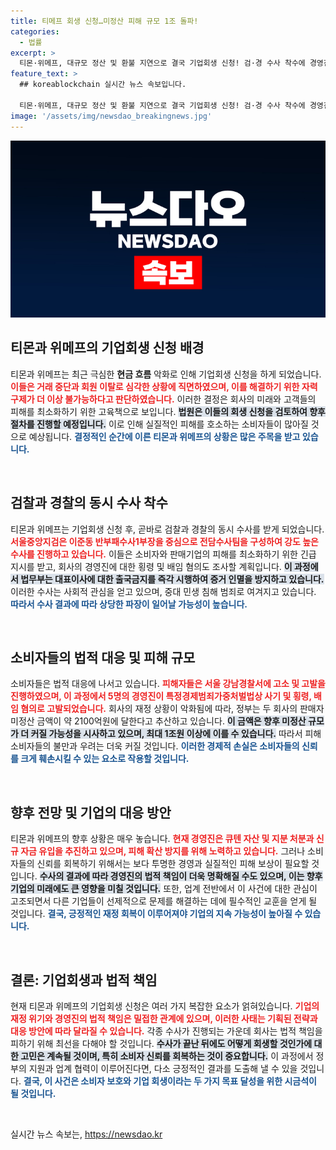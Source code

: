 ```yaml
---
title: 티메프 회생 신청…미정산 피해 규모 1조 돌파!
categories:
  - 법률
excerpt: >
  티몬·위메프, 대규모 정산 및 환불 지연으로 결국 기업회생 신청! 검·경 수사 착수에 경영진 횡령·배임까지 조사 예정. 피해 소비자와 시장의 관심이 쏠리고 있다. 과연 이들은 어떻게 회생할까? 클릭해서 자세한 내용을 확인하세요!
feature_text: >
  ## koreablockchain 실시간 뉴스 속보입니다.

  티몬·위메프, 대규모 정산 및 환불 지연으로 결국 기업회생 신청! 검·경 수사 착수에 경영진 횡령·배임까지 조사 예정. 피해 소비자와 시장의 관심이 쏠리고 있다. 과연 이들은 어떻게 회생할까? 클릭해서 자세한 내용을 확인하세요!
image: '/assets/img/newsdao_breakingnews.jpg'
---
```


<p><img src="/assets/img/newsdao_breakingnews.jpg" alt="koreablockchain 속보" /></p>

<h2 data-ke-size="size26">티몬과 위메프의 기업회생 신청 배경</h2>

<p data-ke-size="size16">티몬과 위메프는 최근 극심한 <b>현금 흐름</b> 악화로 인해 기업회생 신청을 하게 되었습니다. <b><span style="color: #ee2323;">이들은 거래 중단과 회원 이탈로 심각한 상황에 직면하였으며, 이를 해결하기 위한 자력 구제가 더 이상 불가능하다고 판단하였습니다.</span></b> 이러한 결정은 회사의 미래와 고객들의 피해를 최소화하기 위한 고육책으로 보입니다. <b><span style="background-color: #21538527;">법원은 이들의 회생 신청을 검토하여 향후 절차를 진행할 예정입니다.</span></b> 이로 인해 실질적인 피해를 호소하는 소비자들이 많아질 것으로 예상됩니다. <b><span style="color: #1a5490;">결정적인 순간에 이른 티몬과 위메프의 상황은 많은 주목을 받고 있습니다.</span></b></p>

<p data-ke-size="size16">&nbsp;</p>

<h2 data-ke-size="size26">검찰과 경찰의 동시 수사 착수</h2>

<p data-ke-size="size16">티몬과 위메프는 기업회생 신청 후, 곧바로 검찰과 경찰의 동시 수사를 받게 되었습니다. <b><span style="color: #ee2323;">서울중앙지검은 이준동 반부패수사1부장을 중심으로 전담수사팀을 구성하여 강도 높은 수사를 진행하고 있습니다.</span></b> 이들은 소비자와 판매기업의 피해를 최소화하기 위한 긴급 지시를 받고, 회사의 경영진에 대한 횡령 및 배임 혐의도 조사할 계획입니다. <b><span style="background-color: #21538527;">이 과정에서 법무부는 대표이사에 대한 출국금지를 즉각 시행하여 증거 인멸을 방지하고 있습니다.</span></b> 이러한 수사는 사회적 관심을 얻고 있으며, 중대 민생 침해 범죄로 여겨지고 있습니다. <b><span style="color: #1a5490;">따라서 수사 결과에 따라 상당한 파장이 일어날 가능성이 높습니다.</span></b></p>

<p data-ke-size="size16">&nbsp;</p>

<h2 data-ke-size="size26">소비자들의 법적 대응 및 피해 규모</h2>

<p data-ke-size="size16">소비자들은 법적 대응에 나서고 있습니다. <b><span style="color: #ee2323;">피해자들은 서울 강남경찰서에 고소 및 고발을 진행하였으며, 이 과정에서 5명의 경영진이 특정경제범죄가중처벌법상 사기 및 횡령, 배임 혐의로 고발되었습니다.</span></b> 회사의 재정 상황이 악화됨에 따라, 정부는 두 회사의 판매자 미정산 금액이 약 2100억원에 달한다고 추산하고 있습니다. <b><span style="background-color: #21538527;">이 금액은 향후 미정산 규모가 더 커질 가능성을 시사하고 있으며, 최대 1조원 이상에 이를 수 있습니다.</span></b> 따라서 피해 소비자들의 불만과 우려는 더욱 커질 것입니다. <b><span style="color: #1a5490;">이러한 경제적 손실은 소비자들의 신뢰를 크게 훼손시킬 수 있는 요소로 작용할 것입니다.</span></b></p>

<p data-ke-size="size16">&nbsp;</p>

<h2 data-ke-size="size26">향후 전망 및 기업의 대응 방안</h2>

<p data-ke-size="size16">티몬과 위메프의 향후 상황은 매우 놓습니다. <b><span style="color: #ee2323;">현재 경영진은 큐텐 자산 및 지분 처분과 신규 자금 유입을 추진하고 있으며, 피해 확산 방지를 위해 노력하고 있습니다.</span></b> 그러나 소비자들의 신뢰를 회복하기 위해서는 보다 투명한 경영과 실질적인 피해 보상이 필요할 것입니다. <b><span style="background-color: #21538527;">수사의 결과에 따라 경영진의 법적 책임이 더욱 명확해질 수도 있으며, 이는 향후 기업의 미래에도 큰 영향을 미칠 것입니다.</span></b> 또한, 업계 전반에서 이 사건에 대한 관심이 고조되면서 다른 기업들이 선제적으로 문제를 해결하는 데에 필수적인 교훈을 얻게 될 것입니다. <b><span style="color: #1a5490;">결국, 긍정적인 재정 회복이 이루어져야 기업의 지속 가능성이 높아질 수 있습니다.</span></b></p>

<p data-ke-size="size16">&nbsp;</p>

<h2 data-ke-size="size26">결론: 기업회생과 법적 책임</h2>

<p data-ke-size="size16">현재 티몬과 위메프의 기업회생 신청은 여러 가지 복잡한 요소가 얽혀있습니다. <b><span style="color: #ee2323;">기업의 재정 위기와 경영진의 법적 책임은 밀접한 관계에 있으며, 이러한 사태는 기획된 전략과 대응 방안에 따라 달라질 수 있습니다.</span></b> 각종 수사가 진행되는 가운데 회사는 법적 책임을 피하기 위해 최선을 다해야 할 것입니다. <b><span style="background-color: #21538527;">수사가 끝난 뒤에도 어떻게 회생할 것인가에 대한 고민은 계속될 것이며, 특히 소비자 신뢰를 회복하는 것이 중요합니다.</span></b> 이 과정에서 정부의 지원과 업계 협력이 이루어진다면, 다소 긍정적인 결과를 도출해 낼 수 있을 것입니다. <b><span style="color: #1a5490;">결국, 이 사건은 소비자 보호와 기업 회생이라는 두 가지 목표 달성을 위한 시금석이 될 것입니다.</span></b></p>

<p data-ke-size="size16">&nbsp;</p>
실시간 뉴스 속보는, <a href="https://newsdao.kr" rel="dofollow">https://newsdao.kr</a>


